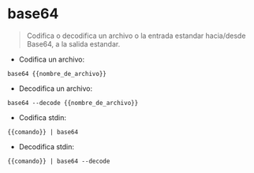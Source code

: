 # base64

> Codifica o decodifica un archivo o la entrada estandar hacia/desde Base64, a la salida estandar.

- Codifica un archivo:

`base64 {{nombre_de_archivo}}`

- Decodifica un archivo:

`base64 --decode {{nombre_de_archivo}}`

- Codifica stdin:

`{{comando}} | base64`

- Decodifica stdin:

`{{comando}} | base64 --decode`
